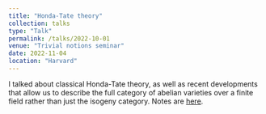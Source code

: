 ```yaml
---
title: "Honda-Tate theory"
collection: talks
type: "Talk"
permalink: /talks/2022-10-01
venue: "Trivial notions seminar"
date: 2022-11-04
location: "Harvard"
---
```


I talked about classical Honda-Tate theory, as well as recent developments that allow us to describe the full category of abelian varieties over a finite field rather than just the isogeny category. Notes are [here](dpentland.github.io/files/Trivial_Notions.pdf).
